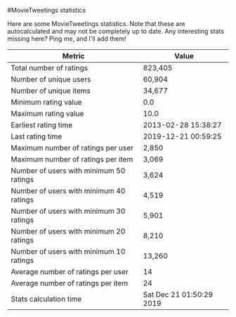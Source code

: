 #MovieTweetings statistics

Here are some MovieTweetings statistics. Note that these are autocalculated and may not be completely up to date. Any interesting stats missing here? Ping me, and I'll add them!

Metric | Value
--- | ---
Total number of ratings                 | 823,405
Number of unique users                  | 60,904
Number of unique items                  | 34,677
Minimum rating value                    | 0.0
Maximum rating value                    | 10.0
Earliest rating time                    | 2013-02-28 15:38:27
Last rating time                        | 2019-12-21 00:59:25
Maximum number of ratings per user      | 2,850
Maximum number of ratings per item      | 3,069
Number of users with minimum 50 ratings | 3,624
Number of users with minimum 40 ratings | 4,519
Number of users with minimum 30 ratings | 5,901
Number of users with minimum 20 ratings | 8,210
Number of users with minimum 10 ratings | 13,260
Average number of ratings per user      | 14
Average number of ratings per item      | 24
Stats calculation time                  | Sat Dec 21 01:50:29 2019

